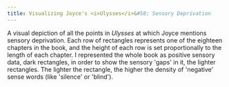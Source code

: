 ```yaml
---
title: Visualizing Joyce's <i>Ulysses</i>&#58; Sensory Deprivation
---
```

A visual depiction of all the points in _Ulysses_ at which Joyce mentions sensory deprivation. Each row of rectangles represents one of the eighteen chapters in the book, and the height of each row is set proportionally to the length of each chapter. I represented the whole book as positive sensory data, dark rectangles, in order to show the sensory 'gaps' in it, the lighter rectangles. The lighter the rectangle, the higher the density of 'negative' sense words (like 'silence' or 'blind').